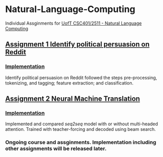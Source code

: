 # Natural-Language-Computing
Individual Assginments for [UofT CSC401/2511 - Natural Language Computing](https://www.cs.toronto.edu/~frank/csc401/)

## [Assignment 1 Identify political persuasion on Reddit](https://www.cs.toronto.edu/~frank/csc401/assignments/A1/CSC401_A1.pdf)
### [Implementation]()

Identify political persuasion on Reddit followed the steps pre-processing, tokenizing, and tagging; feature extraction; and classification.

## [Assignment 2 Neural Machine Translation](https://www.cs.toronto.edu/~frank/csc401/assignments/A2/CSC401_A2.pdf) 
### [Implementation]()

Implemented and compared *seq2seq* model with or without multi-headed attention. Trained with teacher-forcing and decoded using beam search.

### Ongoing course and assginments. Implementation including other assignments will be released later.
